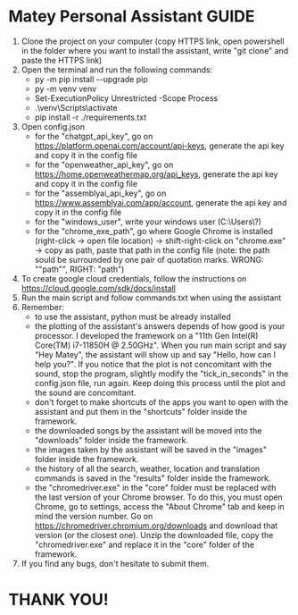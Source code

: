# Matey Personal Assistant GUIDE

1. Clone the project on your computer (copy HTTPS link, open powershell in the folder where you want to install the assistant, write "git clone" and paste the HTTPS link)
2. Open the terminal and run the following commands:
   - py -m pip install --upgrade pip
   - py -m venv venv
   - Set-ExecutionPolicy Unrestricted -Scope Process
   - .\venv\Scripts\activate
   - pip install -r ./requirements.txt
3. Open config.json
   - for the "chatgpt_api_key", go on https://platform.openai.com/account/api-keys, generate the api key and copy it in the config file
   - for the "openweather_api_key", go on https://home.openweathermap.org/api_keys, generate the api key and copy it in the config file
   - for the "assemblyai_api_key", go on https://www.assemblyai.com/app/account, generate the api key and copy it in the config file
   - for the "windows_user", write your windows user (C:\Users\\?)
   - for the "chrome_exe_path", go where Google Chrome is installed (right-click -> open file location) -> shift-right-click on "chrome.exe" -> copy as path, paste that path in the config file (note: the path sould be surrounded by one pair of quotation marks. WRONG: ""path"", RIGHT: "path")
4. To create google cloud credentials, follow the instructions on https://cloud.google.com/sdk/docs/install
5. Run the main script and follow commands.txt when using the assistant
6. Remember:
   - to use the assistant, python must be already installed 
   - the plotting of the assistant's answers depends of how good is your processor. I developed the framework on a "11th Gen Intel(R) Core(TM) i7-11850H @ 2.50GHz". When you run main script and say "Hey Matey", the assistant will show up and say "Hello, how can I help you?". If you notice that the plot is not concomitant with the sound, stop the program, slightly modify the "tick_in_seconds" in the config.json file, run again. Keep doing this process until the plot and the sound are concomitant.
   - don't forget to make shortcuts of the apps you want to open with the assistant and put them in the "shortcuts" folder inside the framework.
   - the downloaded songs by the assistant will be moved into the "downloads" folder inside the framework.
   - the images taken by the assistant will be saved in the "images" folder inside the framework.
   - the history of all the search, weather, location and translation commands is saved in the "results" folder inside the framework.
   - the "chromedriver.exe" in the "core" folder must be replaced with the last version of your Chrome browser. To do this, you must open Chrome, go to settings, access the "About Chrome" tab and keep in mind the version number. Go on https://chromedriver.chromium.org/downloads and download that version (or the closest one). Unzip the downloaded file, copy the "chromedriver.exe" and replace it in the "core" folder of the framework.
7. If you find any bugs, don't hesitate to submit them.
# THANK YOU!
